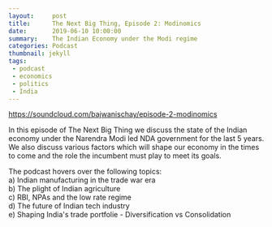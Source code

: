 ```yaml
---
layout:     post
title:      The Next Big Thing, Episode 2: Modinomics
date:       2019-06-10 10:00:00
summary:    The Indian Economy under the Modi regime 
categories: Podcast
thumbnail: jekyll
tags:
 - podcast
 - economics
 - politics
 - India
---
```

https://soundcloud.com/bajwanischay/episode-2-modinomics

In this episode of The Next Big Thing we discuss the state of the Indian economy under the Narendra Modi led NDA government for the last 5 years.     
We also discuss various factors which will shape our economy in the times to come and the role the incumbent must play to meet its goals.   

The podcast hovers over the following topics:  
a) Indian manufacturing in the trade war era   
b) The plight of Indian agriculture   
c) RBI, NPAs and the low rate regime   
d) The future of Indian tech industry    
e) Shaping India's trade portfolie - Diversification vs Consolidation   
